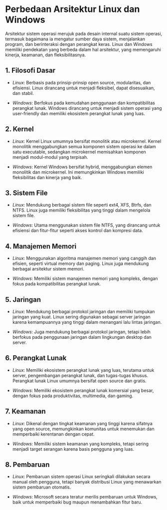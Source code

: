# Perbedaan Arsitektur Linux dan Windows
Arsitektur sistem operasi merujuk pada desain internal suatu sistem operasi, termasuk bagaimana ia mengatur sumber daya sistem, menjalankan program, dan berinteraksi dengan perangkat keras. Linux dan Windows memiliki pendekatan yang berbeda dalam hal arsitektur, yang memengaruhi kinerja, keamanan, dan fleksibilitasnya.

## 1. Filosofi Dasar
   
- *Linux*: Berbasis pada prinsip-prinsip open source, modularitas, dan efisiensi. Linux dirancang untuk menjadi fleksibel, dapat disesuaikan, dan stabil.

- *Windows*: Berfokus pada kemudahan penggunaan dan kompatibilitas perangkat lunak. Windows dirancang untuk menjadi sistem operasi yang user-friendly dan memiliki ekosistem perangkat lunak yang luas.

## 2. Kernel

- *Linux*: Kernel Linux umumnya bersifat monolitik atau microkernel. Kernel monolitik menggabungkan semua komponen sistem operasi ke dalam satu executable, sedangkan microkernel memisahkan komponen menjadi modul-modul yang terpisah.

- *Windows*: Kernel Windows bersifat hybrid, menggabungkan elemen monolitik dan microkernel. Ini memungkinkan Windows memiliki fleksibilitas dan kinerja yang baik.

## 3. Sistem File

- *Linux*: Mendukung berbagai sistem file seperti ext4, XFS, Btrfs, dan NTFS. Linux juga memiliki fleksibilitas yang tinggi dalam mengelola sistem file.

- *Windows*: Utama menggunakan sistem file NTFS, yang dirancang untuk efisiensi dan fitur-fitur seperti akses kontrol dan kompresi data.

## 4. Manajemen Memori

- *Linux*: Menggunakan algoritma manajemen memori yang canggih dan efisien, seperti virtual memory dan paging. Linux juga mendukung berbagai arsitektur sistem memori.

- *Windows*: Memiliki sistem manajemen memori yang kompleks, dengan fokus pada kompatibilitas perangkat lunak.

## 5. Jaringan

- *Linux*: Mendukung berbagai protokol jaringan dan memiliki tumpukan jaringan yang kuat. Linux sering digunakan sebagai server jaringan karena kemampuannya yang tinggi dalam menangani lalu lintas jaringan.

- *Windows*: Juga mendukung berbagai protokol jaringan, tetapi lebih berfokus pada penggunaan jaringan dalam lingkungan desktop dan server.

## 6. Perangkat Lunak

- *Linux*: Memiliki ekosistem perangkat lunak yang luas, terutama untuk server, pengembangan perangkat lunak, dan tugas-tugas khusus. Perangkat lunak Linux umumnya bersifat open source dan gratis.

- *Windows*: Memiliki ekosistem perangkat lunak komersial yang besar, dengan fokus pada produktivitas, multimedia, dan gaming.

## 7. Keamanan

- *Linux*: Dikenal dengan tingkat keamanan yang tinggi karena sifatnya yang open source, memungkinkan komunitas untuk menemukan dan memperbaiki kerentanan dengan cepat.

- *Windows*: Memiliki sistem keamanan yang kompleks, tetapi sering menjadi target serangan karena basis pengguna yang luas.

## 8. Pembaruan

- *Linux*: Pembaruan sistem operasi Linux seringkali dilakukan secara manual oleh pengguna, tetapi banyak distribusi Linux yang menawarkan sistem pembaruan otomatis.

- *Windows*: Microsoft secara teratur merilis pembaruan untuk Windows, baik untuk memperbaiki bug maupun menambahkan fitur baru.
